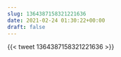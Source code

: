 ```yaml
---
slug: 1364387158321221636
date: 2021-02-24 01:30:22+00:00
draft: false
---
```


{{< tweet 1364387158321221636 >}}
